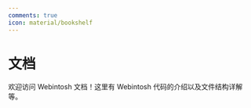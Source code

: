 ```yaml
---
comments: true
icon: material/bookshelf
---
```


# 文档

欢迎访问 Webintosh 文档！这里有 Webintosh 代码的介绍以及文件结构详解等。


